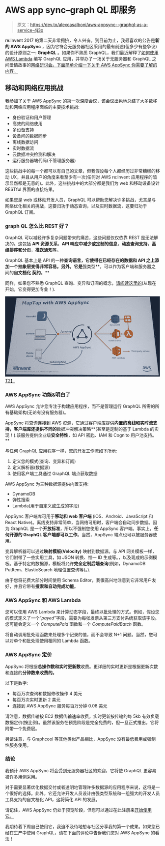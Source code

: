 # AWS app sync–graph QL 即服务

> 原文：<https://dev.to/alexcasalboni/aws-appsync--graphql-as-a-service-4j3o>

re:Invent 2017 的第二天非常拥挤，令人兴奋。到目前为止，我最喜欢的公告是**新的 AWS AppSync** ，因为它符合无服务器社区采用的最有前途(但多少有些争议)的设计原则之一: **GraphQL** 。如果你不熟悉 GraphQL，我们最近解释了[如何使用 AWS Lambda](https://cloudacademy.com/blog/how-to-write-graphql-apps-using-aws-lambda/) 编写 GraphQL 应用，并举办了一场关于无服务器和 GraphQL 之间爱情故事的[网络研讨会。下面简单介绍一下关于 AWS AppSync 你需要了解的内容。](https://cloudacademy.com/webinars/serverless-graphql-love-story-46/)

## 移动和网络应用挑战

我参加了关于 AWS AppSync 的第一次深度会议，该会议出色地总结了大多数移动和网络应用程序面临的主要技术挑战:

*   身份验证和用户管理
*   高效的网络使用
*   多设备支持
*   设备间的数据同步
*   离线数据访问
*   实时数据流
*   云数据冲突检测和解决
*   运行服务器端代码(不管理服务器)

这些挑战中的每一个都可以有自己的文章，但我假设每个人都经历过非常糟糕的移动 UX，并且从用户的角度来看至少有一次(任何对 AWS re:Invent 应用程序的暗示显然都是无意的)。此外，这些挑战中的大部分都是我们为 web 和移动设备设计 RESTful 界面的直接结果。

如果您是 web 或移动开发人员，GraphQL 可以帮助您解决许多挑战，尤其是与网络优化相关的挑战，这要归功于动态查询，以及实时数据流，这要归功于 GraphQL 订阅。

### graph QL 怎么比 REST 好？

GraphQL 可以减轻许多复杂问题带来的痛苦，这些问题仅仅依靠 REST 是无法解决的。这包括 **API 资源关系**，**API 响应中减少或定制的信息**，**动态查询支持**，**高级排序和分页**，**推送通知**等。

GraphQL 基本上是 API 的一种**查询语言，它使得在已经存在的数据和 API 之上添加一个抽象层变得非常容易。另外，它是**强类型**，可以作为客户端和服务器之间的**自文档化** **契约**。**

同样，如果您不熟悉 GraphQL 查询、变异和订阅的概念，[请阅读这里的](https://cloudacademy.com/blog/how-to-write-graphql-apps-using-aws-lambda/)(从现在开始，它变得更加专业！).

[![](img/9b951c06f2f990cb56a75a0c770f4220.png)T2】](https://res.cloudinary.com/practicaldev/image/fetch/s--N2W9oahb--/c_limit%2Cf_auto%2Cfl_progressive%2Cq_auto%2Cw_880/https://d2f9gqwlnfnjcb.cloudfront.net/blog/wp-content/uploads/2017/11/aws-appsync.jpg)

### AWS AppSync 功能&明白了

AWS AppSync 允许您专注于构建应用程序，而不是管理运行 GraphQL 所需的所有基础架构(无论有没有服务器)。

AppSync 将查询连接到 AWS 资源，它通过客户端库提供**内置的离线和实时流支持，客户端库还提供不同的**数据冲突解决策略**(甚至是定制的基于 Lambda 的实现！).该服务提供企业级**安全特性**，如 API 密匙、IAM 和 Cognito 用户池支持。**

与任何 GraphQL 应用程序一样，您的开发工作流如下所示:

1.  定义您的模式(查询、变异和订阅)
2.  定义解析器(数据源)
3.  使用客户端工具通过 GraphQL 端点获取数据

AWS AppSync 为三种数据源提供内置支持:

*   DynamoDB
*   弹性搜索
*   Lambda(用于自定义或生成的字段)

AppSync 客户端库可用于**移动和 web 客户端** (iOS、Android、JavaScript 和 React Native)。离线支持非常简单，当网络可用时，客户端会自动同步数据。因为 GraphQL 是一个**开放标准**，所以不强制您使用 AppSync 客户端。事实上，**任何开源的 GraphQL 客户端都可以工作**。当然，AppSync 端点也可以被服务器使用。

变异解析器可以通过**映射模板(Velocity)** 映射到数据源。与 API 网关模板一样，它们附带了一些实用工具，如 JSON 转换、惟一 ID 生成等。，以及现成的示例模板。基于特定的数据源，模板将允许**完全定制后端查询**(例如，DynamoDB PutItem、ElasticSearch 地理位置查询等)。).

由于您将花费大部分时间使用 Schema Editor，我很高兴地注意到它非常用户友好，并且它带有**搜索和自动完成功能**。

### AWS AppSync 和 AWS Lambda

您可以使用 AWS Lambda 来计算动态字段，最终以批处理的方式。例如，假设您的模式定义了一个“*payed*”字段，需要为每张发票从第三方支付系统获取该字段。您可能会定义一个 *ComputePaid* 函数和一个 *ComputePaidBatch* 函数。

将自动调用批处理函数来处理多个记录的值，而不会导致 N+1 问题。当然，您可以对单个和批处理使用相同的 Lambda 函数。

### AWS AppSync 定价

AppSync 将根据**总操作数和实时更新数**收费。更详细的实时更新是根据更新次数和连接的**分钟数来收费的。**

以下是数字:

*   每百万次查询和数据修改操作 4 美元
*   每百万次实时更新 2 美元
*   连接到 AWS AppSync 服务每百万分钟 0.08 美元

请注意，数据传输按 EC2 数据传输速率收费，实时更新按传输的每 5kb 有效负载数据定价(按比例)。虽然该服务在预览阶段是完全免费的，但一旦正式推出，它将附带一个免费层。

另请注意，与 Graphcool 等其他类似产品相比，AppSync 没有最低费用或强制性服务使用。

### 结论

我预计 AWS AppSync 将会受到无服务器社区的欢迎，它将使 GraphQL 更容易被许多用例采用。

对于需要显著优化数据交付或者透明地管理许多数据源的应用程序来说，这将是一个很好的选择。此外，它还允许开发人员设计由强类型系统和一组强大的开发人员工具支持的自文档化 API，这将简化 API 的发展。

请记住，AWS AppSync 仍处于预览阶段，但您可以通过在此注册来[开始使用它。](https://pages.awscloud.com/awsappsyncpreview.html)

我期待着下周自己使用它，我迫不及待地想与社区分享我的第一个成果。如果您已经在生产中使用 GraphQL，请在下面的评论中告诉我们您对 AWS AppSync 的看法！